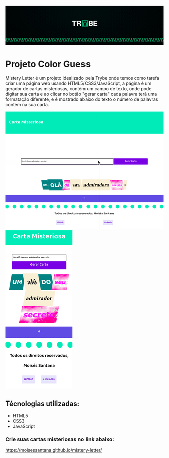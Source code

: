![Banner da Trybe](./trybe-banner.jpeg)
# Projeto Color Guess

Mistery Letter é um projeto idealizado pela Trybe onde temos como tarefa criar uma página web usando HTML5/CSS3/JavaScript, a página é um gerador de cartas misteriosas, contém um campo de texto, onde pode digitar sua carta e ao clicar no botão "gerar carta" cada palavra terá uma formatação diferente, e é mostrado abaixo do texto o número de palavras contém na sua carta.

![Imagem do projeto](./exemplo-mistery-letter.png)
![Imagem do projeto versão mobile](./exemplo-mistery-letter-mobile.png)

## Técnologias utilizadas:

* HTML5
* CSS3
* JavaScript

### Crie suas cartas misteriosas no link abaixo:

https://moisessantana.github.io/mistery-letter/
